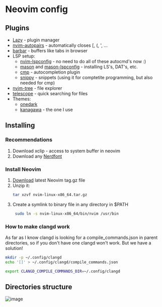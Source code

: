 # Neovim config
## Plugins
- [Lazy](https://github.com/folke/lazy.nvim) - plugin manager
- [nvim-autopairs](https://github.com/windwp/nvim-autopairs) - automatically closes [, (, ', ...
- [barbar](https://github.com/romgrk/barbar.nvim) - buffers like tabs in browser
- LSP setup:
  - [nvim-lspconfig](https://github.com/neovim/nvim-lspconfig) - no need to do all of these autocmd's now :)
  - [mason](https://github.com/williamboman/mason.nvim) and [mason-lspconfig](https://github.com/williamboman/mason-lspconfig.nvim) - installing LS's, DAT's, etc.
  - [cmp](https://github.com/hrsh7th/nvim-cmp) - autocompletion plugin
  - [snippy](https://github.com/dcampos/nvim-snippy) - snippets (using it for comptetite programming, but also needed for cmp)
- [nvim-tree](https://github.com/nvim-tree/nvim-tree.lua) - file explorer
- [telescope](https://github.com/nvim-telescope/telescope.nvim) - quick searching for files
- Themes:
  -  [onedark](https://github.com/navarasu/onedark.nvim)
  - [kanagawa](https://github.com/rebelot/kanagawa.nvim?tab=readme-ov-file) - the one I use
  
## Installing
### Recommendations
1. Download xclip - access to system buffer in neovim
2. Download any [Nerdfont](https://www.nerdfonts.com/)

### Install Neovim
1. [Download](https://github.com/neovim/neovim/releases/) latest Neovim tag.gz file
2. Unzip it:
   ```bash
   tar xzvf nvim-linux-x86_64.tar.gz
   ```
4. Create a symlink to binary file in any directory in $PATH
   ```bash
    sudo ln -s nvim-linux-x86_64/bin/nvim /usr/bin
   ```

### How to make clangd work
As far as I know clangd is looking for a compile_commands.json in parent directories, so if you don't have one clangd won't work. But we have a solution!
```bash
mkdir -p ~/.config/clangd
echo '[]' > ~/.config/clangd/compile_commands.json

export CLANGD_COMPILE_COMMANDS_DIR=~/.config/clangd
```

## Directories structure
![image](https://github.com/user-attachments/assets/1f45bab0-968c-4b6a-9c30-4f2ea3748955)
